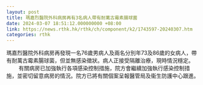 ```yaml
---
layout: post
title: 瑪嘉烈醫院外科病房再有3名病人帶有耐萬古霉素腸球菌
date: 2024-03-07 18:51:12.000000000 +08:00
link: https://news.rthk.hk/rthk/ch/component/k2/1743597-20240307.htm
categories: rthk
---
```


瑪嘉烈醫院外科病房再發現一名76歲男病人及兩名分別年73及86歲的女病人，帶有耐萬古霉素腸球菌，但並無感染徵狀。病人正接受隔離治療，現時情況穩定。
　　 
有關病房已加強執行各項感染控制措施，院方會繼續加強執行感染控制措施，並密切留意病房的情況。院方已將有關個案呈報醫管局及衞生防護中心跟進。
